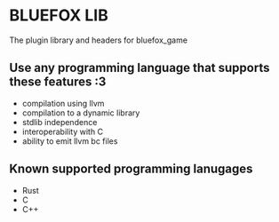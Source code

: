 # BLUEFOX LIB
The plugin library and headers for bluefox_game

## Use any programming language that supports these features :3
* compilation using llvm
* compilation to a dynamic library
* stdlib independence
* interoperability with C
* ability to emit llvm bc files

## Known supported programming lanugages
* Rust
* C
* C++


